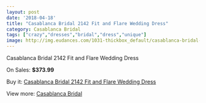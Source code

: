```yaml
---
layout: post
date: '2018-04-18'
title: "Casablanca Bridal 2142 Fit and Flare Wedding Dress"
category: Casablanca Bridal
tags: ["crazy","dresses","bridal","dress","unique"]
image: http://img.eudances.com/1031-thickbox_default/casablanca-bridal-2142-fit-and-flare-wedding-dress.jpg
---
```

Casablanca Bridal 2142 Fit and Flare Wedding Dress

On Sales: **$373.99**
<a href="https://www.eudances.com/en/casablanca-bridal/370-casablanca-bridal-2142-fit-and-flare-wedding-dress.html"><amp-img layout="responsive" width="600" height="600" src="//img.eudances.com/1031-thickbox_default/casablanca-bridal-2142-fit-and-flare-wedding-dress.jpg" alt="Casablanca Bridal 2142 Fit and Flare Wedding Dress 0" /></a>
<a href="https://www.eudances.com/en/casablanca-bridal/370-casablanca-bridal-2142-fit-and-flare-wedding-dress.html"><amp-img layout="responsive" width="600" height="600" src="//img.eudances.com/1033-thickbox_default/casablanca-bridal-2142-fit-and-flare-wedding-dress.jpg" alt="Casablanca Bridal 2142 Fit and Flare Wedding Dress 1" /></a>
<a href="https://www.eudances.com/en/casablanca-bridal/370-casablanca-bridal-2142-fit-and-flare-wedding-dress.html"><amp-img layout="responsive" width="600" height="600" src="//img.eudances.com/1032-thickbox_default/casablanca-bridal-2142-fit-and-flare-wedding-dress.jpg" alt="Casablanca Bridal 2142 Fit and Flare Wedding Dress 2" /></a>

Buy it: [Casablanca Bridal 2142 Fit and Flare Wedding Dress](https://www.eudances.com/en/casablanca-bridal/370-casablanca-bridal-2142-fit-and-flare-wedding-dress.html "Casablanca Bridal 2142 Fit and Flare Wedding Dress")

View more: [Casablanca Bridal](https://www.eudances.com/en/4-casablanca-bridal "Casablanca Bridal")